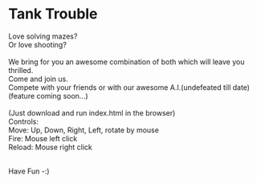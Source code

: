 # Tank Trouble

Love solving mazes?<br>
Or love shooting?<br><br>
We bring for you an awesome combination of both which will leave you thrilled.<br>
Come and join us.<br>
Compete with your friends or with our awesome A.I.(undefeated till date) (feature coming soon...)<br>
<br>
(Just download and run index.html in the browser)<br>
Controls:<br>
Move: Up, Down, Right, Left, rotate by mouse<br>
Fire: Mouse left click<br>
Reload: Mouse right click<br>
<br>

Have Fun -:)
